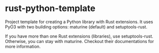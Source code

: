 # rust-python-template

Project template for creating a Python library with Rust extensions. It uses PyO3 with two building options: maturine (default) and setuptools-rust.

If you have more than one Rust extensions (libraries), use setuptools-rust. Otherwise, you can stay with maturine. Checkout their documentations for more information.
